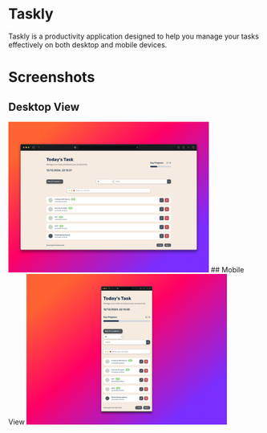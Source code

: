 # Taskly
Taskly is a productivity application designed to help you manage your tasks effectively on both desktop and mobile devices.

# Screenshots
## Desktop View
<img src="https://raw.githubusercontent.com/Zyano0x/Taskly/refs/heads/master/Desktop.png" alt="Desktop Screenshot" height="300">
## Mobile View
<img src="https://raw.githubusercontent.com/Zyano0x/Taskly/refs/heads/master/Mobile.png" alt="Mobile Screenshot" height="300">
